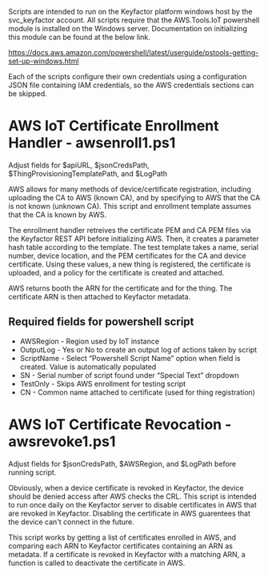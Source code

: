 Scripts are intended to run on the Keyfactor platform windows host by the svc_keyfactor account. All scripts require that the AWS.Tools.IoT powershell module is installed on the Windows server. Documentation on initializing this module can be found at the below link.

https://docs.aws.amazon.com/powershell/latest/userguide/pstools-getting-set-up-windows.html

Each of the scripts configure their own credentials using a configuration JSON file containing IAM credentials, so the AWS credentials sections can be skipped.

# AWS IoT Certificate Enrollment Handler - awsenroll1.ps1

Adjust fields for $apiURL, $jsonCredsPath, $ThingProvisioningTemplatePath, and $LogPath

AWS allows for many methods of device/certificate registration, including uploading the CA to AWS (known CA), and by specifying to AWS that the CA is not known (unknown CA). This script and enrollment template assumes that the CA is known by AWS.

The enrollment handler retreives the certificate PEM and CA PEM files via the Keyfactor REST API before initializing AWS. Then, it creates a parameter hash table according to the template. The test template takes a name, serial number, device location, and the PEM certificates for the CA and device certificate. Using these values, a new thing is registered, the certificate is uploaded, and a policy for the certificate is created and attached.

AWS returns booth the ARN for the certificate and for the thing. The certificate ARN is then attached to Keyfactor metadata.

## Required fields for powershell script

* AWSRegion - Region used by IoT instance
* OutputLog - Yes or No to create an output log of actions taken by script
* ScriptName - Select “Powershell Script Name” option when field is created. Value is automatically populated
* SN - Serial number of script found under “Special Text” dropdown
* TestOnly - Skips AWS enrollment for testing script
* CN - Common name attached to certificate (used for thing registration)

# AWS IoT Certificate Revocation - awsrevoke1.ps1

Adjust fields for $jsonCredsPath, $AWSRegion, and $LogPath before running script.

Obviously, when a device certificate is revoked in Keyfactor, the device should be denied access after AWS checks the CRL. This script is intended to run once daily on the Keyfactor server to disable certificates in AWS that are revoked in Keyfactor. Disabling the certificate in AWS guarentees that the device can't connect in the future.

This script works by getting a list of certificates enrolled in AWS, and comparing each ARN to Keyfactor certificates containing an ARN as metadata. If a certificate is revoked in Keyfactor with a matching ARN, a function is called to deactivate the certificate in AWS.
